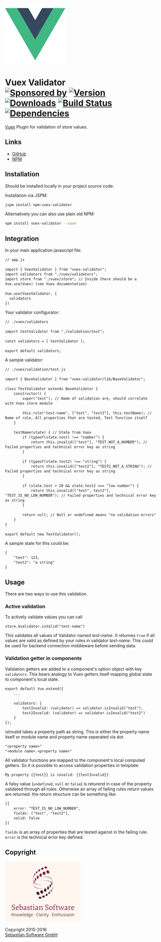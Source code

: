 <img src="assets/vuejs.png" alt="VueJS Logo" width="200" height="200"/>

# Vuex Validator<br/>[![Sponsored by][sponsor-img]][sponsor] [![Version][npm-version-img]][npm] [![Downloads][npm-downloads-img]][npm] [![Build Status][ci-img]][ci] [![Dependencies][deps-img]][deps]

[Vuex] Plugin for validation of store values.

[sponsor-img]: https://img.shields.io/badge/Sponsored%20by-Sebastian%20Software-692446.svg
[sponsor]: https://www.sebastian-software.de
[Vuex]: https://github.com/vuejs/vuex
[ci-img]:  https://travis-ci.org/sebastian-software/vuex-validator.svg
[ci]:      https://travis-ci.org/sebastian-software/vuex-validator
[deps]: https://david-dm.org/sebastian-software/vuex-validator
[deps-img]: https://david-dm.org/sebastian-software/vuex-validator.svg
[npm]: https://www.npmjs.com/package/vuex-validator
[npm-downloads-img]: https://img.shields.io/npm/dm/vuex-validator.svg
[npm-version-img]: https://img.shields.io/npm/v/vuex-validator.svg



## Links

- [GitHub](https://github.com/sebastian-software/vuex-validator)
- [NPM](https://www.npmjs.com/package/vuex-validator)


## Installation

Should be installed locally in your project source code:

Installation via JSPM:

```bash
jspm install npm:vuex-validator
```

Alternatively you can also use plain old NPM:

```bash
npm install vuex-validator --save
```

## Integration

In your main application javascript file:

````
// app.js

import { VuexValidator } from "vuex-validator";
import validators from "./vuex/validators";
import store from "./vuex/store"; // Inside there should be a Vue.use(Vuex) (see Vuex documentation)

Vue.use(VuexValidator, {
  validators
})
````

Your validator configurator:

````
// ./vuex/validators

import testValidator from "./validation/test";

const validators = [ testValidator ];

export default validators;
````

A sample validator:

````
// ./vuex/validation/test.js

import { BaseValidator } from "vuex-validator/lib/BaseValidator";

class TestValidator extends BaseValidator {
	constructor() {
		super("test"); // Name of validation are, should correlate with Vuex store module

		this.rule("test-name", ["test", "test2"], this.testName); // Name of rule, All properties that are tested, Test function itself
	}

	testName(state) { // State from Vuex
		if (typeof(state.test) !== "number") {
			return this.invalid(["test"], "TEST_NOT_A_NUMBER"); // Failed properties and technical error key as string
		}

		if (typeof(state.test2) !== "string") {
			return this.invalid(["test2"], "TEST2_NOT_A_STRING"); // Failed properties and technical error key as string
		}

		if (state.test > 20 && state.test2 === "low number") {
			return this.invalid(["test", test2"], "TEST_IS_NO_LOW_NUMBER"); // Failed properties and technical error key as string
		}

		return null; // Null or undefined means "no validation errors"
	}
}

export default new TestValidator();
````

A sample state for this could be:

````
{
	"test": 123,
	"test2": "a string"
}
````

## Usage

There are two ways to use this validation.

### Active validation

To actively validate values you can call

````
store.$validator.isValid("test-name")
````

This validates all values of Validator named *test-name*. It returnes `true` if all values are valid as defined by your rules in validator *test-name*. This could be used for backend
connection middleware before sending data.

### Validation getter in components

Validation getters are added to a component's option object with key `validators`. This bears
analogy to Vuex getters itself mapping global state to component's local state.

````
export default Vue.extend({
	...

	validators: {
		testInvalid: (validator) => validator.isInvalid("test"),
		test2Invalid: (validator) => validator.isInvalid("test2")
	}
});
````

isInvalid takes a property path as string. This is either the property name itself or module name and property name seperated via dot.

````
"<property name>"
"<module name>.<property name>"
````

All validator functions are mapped to the component's local computed getters. So it is possible to access validation properties in template:

````
My property {{test}} is invalid: {{testInvalid}}
````

A falsy value (`undefined`, `null` or `false`) is returend in case of the property validated through all rules. Otherwise an array of failing rules return values are returned. the return structure can be something like:

````
[{
	error: "TEST_IS_NO_LOW_NUMBER",
	fields: ["test", "test2"],
	valid: false
}]
````

`fields` is an array of properties that are tested against in the failing rule. `error`
is the technical error key defined.

## Copyright

<img src="assets/sebastiansoftware.png" alt="Sebastian Software GmbH Logo" width="250" height="200"/>

Copyright 2015-2016<br/>[Sebastian Software GmbH](http://www.sebastian-software.de)

